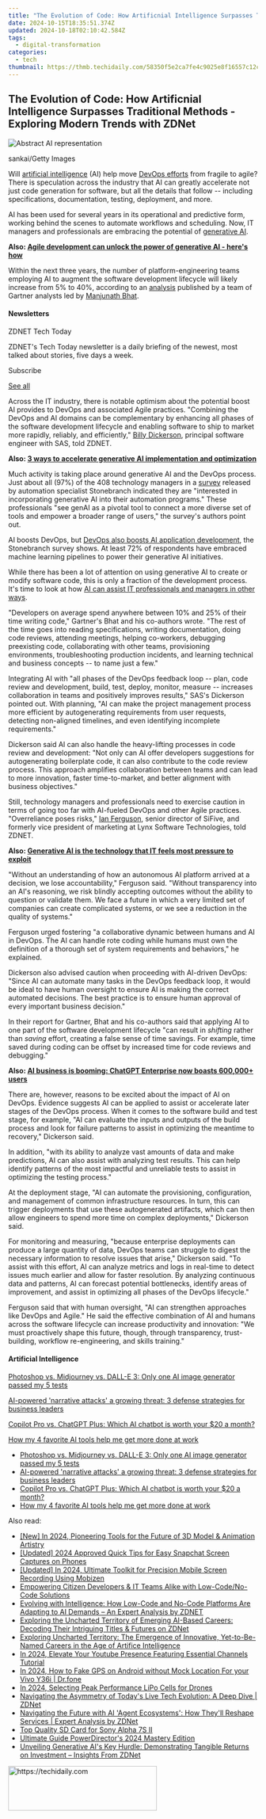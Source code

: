```yaml
---
title: "The Evolution of Code: How Artificnial Intelligence Surpasses Traditional Methods - Exploring Modern Trends with ZDNet"
date: 2024-10-15T18:35:51.374Z
updated: 2024-10-18T02:10:42.584Z
tags:
  - digital-transformation
categories:
  - tech
thumbnail: https://thmb.techidaily.com/58350f5e2ca7fe4c9025e8f16557c12c6fe252de2a7e38b08f655577495f8fd5.jpg
---
```


## The Evolution of Code: How Artificnial Intelligence Surpasses Traditional Methods - Exploring Modern Trends with ZDNet

![Abstract AI representation](https://www.zdnet.com/a/img/resize/13fc1541768d0de8f864d380a25777f3da048cee/2024/05/21/a6d32db3-b9e2-4887-9987-4e4ec5f18190/gettyimages-2095562171.jpg?auto=webp&width=1280)

sankai/Getty Images

Will [artificial intelligence](https://www.zdnet.com/article/what-is-ai-heres-everything-you-need-to-know-about-artificial-intelligence/) (AI) help move [DevOps efforts](https://www.zdnet.com/article/artificial-intelligence-poised-to-seriously-ramp-up-devops-and-other-forms-of-collaboration/) from fragile to agile? There is speculation across the industry that AI can greatly accelerate not just code generation for software, but all the details that follow -- including specifications, documentation, testing, deployment, and more. 

AI has been used for several years in its operational and predictive form, working behind the scenes to automate workflows and scheduling. Now, IT managers and professionals are embracing the potential of [generative AI](https://www.zdnet.com/article/what-is-generative-ai-and-why-is-it-so-popular-heres-everything-you-need-to-know/). 

**Also: [Agile development can unlock the power of generative AI - here's how](https://www.zdnet.com/article/agile-development-can-unlock-the-power-of-generative-ai-heres-how/)**

Within the next three years, the number of platform-engineering teams employing AI to augment the software development lifecycle will likely increase from 5% to 40%, according to an [analysis](https://www.transposit.com/resources/2024-gartner-how-platform-engineering-teams-can-augment-devops-with-ai/) published by a team of Gartner analysts led by [Manjunath Bhat](https://www.gartner.com/analyst/55907). 

#### Newsletters

ZDNET Tech Today

ZDNET's Tech Today newsletter is a daily briefing of the newest, most talked about stories, five days a week.

 Subscribe

[See all](https://www.zdnet.com/newsletters/)

Across the IT industry, there is notable optimism about the potential boost AI provides to DevOps and associated Agile practices. "Combining the DevOps and AI domains can be complementary by enhancing all phases of the software development lifecycle and enabling software to ship to market more rapidly, reliably, and efficiently," [Billy Dickerson](https://www.linkedin.com/in/billy-dickerson-25b17182/), principal software engineer with SAS, told ZDNET.

**Also: [3 ways to accelerate generative AI implementation and optimization](https://www.zdnet.com/article/2024-is-the-year-of-generative-ai-implementation-and-optimization/)**

Much activity is taking place around generative AI and the DevOps process. Just about all (97%) of the 408 technology managers in a [survey](https://info.stonebranch.com/typ-2024-state-of-it-automation-report) released by automation specialist Stonebranch indicated they are "interested in incorporating generative AI into their automation programs." These professionals "see genAI as a pivotal tool to connect a more diverse set of tools and empower a broader range of users," the survey's authors point out. 

AI boosts DevOps, but [DevOps also boosts AI application development](https://www.zdnet.com/article/ai-brings-a-lot-more-to-the-devops-experience-than-meets-the-eye/), the Stonebranch survey shows. At least 72% of respondents have embraced machine learning pipelines to power their generative AI initiatives.

While there has been a lot of attention on using generative AI to create or modify software code, this is only a fraction of the development process. It's time to look at how [AI can assist IT professionals and managers in other ways](https://www.zdnet.com/article/how-ai-can-rescue-it-pros-from-job-burnout-and-alert-fatigue/). 

"Developers on average spend anywhere between 10% and 25% of their time writing code," Gartner's Bhat and his co-authors wrote. "The rest of the time goes into reading specifications, writing documentation, doing code reviews, attending meetings, helping co-workers, debugging preexisting code, collaborating with other teams, provisioning environments, troubleshooting production incidents, and learning technical and business concepts -- to name just a few."

Integrating AI with "all phases of the DevOps feedback loop -- plan, code review and development, build, test, deploy, monitor, measure -- increases collaboration in teams and positively improves results," SAS's Dickerson pointed out. With planning, "AI can make the project management process more efficient by autogenerating requirements from user requests, detecting non-aligned timelines, and even identifying incomplete requirements."

Dickerson said AI can also handle the heavy-lifting processes in code review and development: "Not only can AI offer developers suggestions for autogenerating boilerplate code, it can also contribute to the code review process. This approach amplifies collaboration between teams and can lead to more innovation, faster time-to-market, and better alignment with business objectives."

Still, technology managers and professionals need to exercise caution in terms of going too far with AI-fueled DevOps and other Agile practices. "Overreliance poses risks," [Ian Ferguson](https://www.linkedin.com/in/iferguson/), senior director of SiFive, and formerly vice president of marketing at Lynx Software Technologies, told ZDNET.

**Also: [Generative AI is the technology that IT feels most pressure to exploit](https://www.zdnet.com/article/generative-ai-is-the-technology-that-it-feels-most-pressure-to-exploit/)**

"Without an understanding of how an autonomous AI platform arrived at a decision, we lose accountability," Ferguson said. "Without transparency into an AI's reasoning, we risk blindly accepting outcomes without the ability to question or validate them. We face a future in which a very limited set of companies can create complicated systems, or we see a reduction in the quality of systems."

Ferguson urged fostering "a collaborative dynamic between humans and AI in DevOps. The AI can handle rote coding while humans must own the definition of a thorough set of system requirements and behaviors," he explained. 

Dickerson also advised caution when proceeding with AI-driven DevOps: "Since AI can automate many tasks in the DevOps feedback loop, it would be ideal to have human oversight to ensure AI is making the correct automated decisions. The best practice is to ensure human approval of every important business decision."

In their report for Gartner, Bhat and his co-authors said that applying AI to one part of the software development lifecycle "can result in _shifting_ rather than _saving_ effort, creating a false sense of time savings. For example, time saved during coding can be offset by increased time for code reviews and debugging."

**Also: [AI business is booming: ChatGPT Enterprise now boasts 600,000+ users](https://www.zdnet.com/article/ai-business-is-booming-chatgpt-enterprise-now-boasts-600000-users/)**

There are, however, reasons to be excited about the impact of AI on DevOps. Evidence suggests AI can be applied to assist or accelerate later stages of the DevOps process. When it comes to the software build and test stage, for example, "AI can evaluate the inputs and outputs of the build process and look for failure patterns to assist in optimizing the meantime to recovery," Dickerson said.

In addition, "with its ability to analyze vast amounts of data and make predictions, AI can also assist with analyzing test results. This can help identify patterns of the most impactful and unreliable tests to assist in optimizing the testing process."

At the deployment stage, "AI can automate the provisioning, configuration, and management of common infrastructure resources. In turn, this can trigger deployments that use these autogenerated artifacts, which can then allow engineers to spend more time on complex deployments," Dickerson said.

For monitoring and measuring, "because enterprise deployments can produce a large quantity of data, DevOps teams can struggle to digest the necessary information to resolve issues that arise," Dickerson said. "To assist with this effort, AI can analyze metrics and logs in real-time to detect issues much earlier and allow for faster resolution. By analyzing continuous data and patterns, AI can forecast potential bottlenecks, identify areas of improvement, and assist in optimizing all phases of the DevOps lifecycle." 

Ferguson said that with human oversight, "AI can strengthen approaches like DevOps and Agile." He said the effective combination of AI and humans across the software lifecycle can increase productivity and innovation: "We must proactively shape this future, though, through transparency, trust-building, workflow re-engineering, and skills training."

#### Artificial Intelligence

[Photoshop vs. Midjourney vs. DALL-E 3: Only one AI image generator passed my 5 tests](https://www.zdnet.com/article/is-photoshops-new-text-to-image-as-good-as-midjourney-and-dall-e-we-test-it-and-see/ "Photoshop vs. Midjourney vs. DALL-E 3: Only one AI image generator passed my 5 tests")

[AI-powered 'narrative attacks' a growing threat: 3 defense strategies for business leaders](https://www.zdnet.com/article/ai-powered-narrative-attacks-a-growing-threat-3-defense-strategies-for-business-leaders/ "AI-powered 'narrative attacks' a growing threat: 3 defense strategies for business leaders")

[Copilot Pro vs. ChatGPT Plus: Which AI chatbot is worth your $20 a month?](https://www.zdnet.com/article/copilot-pro-vs-chatgpt-plus-which-is-ai-chatbot-is-worth-your-20-a-month/ "Copilot Pro vs. ChatGPT Plus: Which AI chatbot is worth your $20 a month?")

[How my 4 favorite AI tools help me get more done at work](https://www.zdnet.com/article/how-my-4-favorite-ai-tools-help-me-get-more-done-at-work/ "How my 4 favorite AI tools help me get more done at work")

* [Photoshop vs. Midjourney vs. DALL-E 3: Only one AI image generator passed my 5 tests](https://www.zdnet.com/article/is-photoshops-new-text-to-image-as-good-as-midjourney-and-dall-e-we-test-it-and-see/ "Photoshop vs. Midjourney vs. DALL-E 3: Only one AI image generator passed my 5 tests")
* [AI-powered 'narrative attacks' a growing threat: 3 defense strategies for business leaders](https://www.zdnet.com/article/ai-powered-narrative-attacks-a-growing-threat-3-defense-strategies-for-business-leaders/ "AI-powered 'narrative attacks' a growing threat: 3 defense strategies for business leaders")
* [Copilot Pro vs. ChatGPT Plus: Which AI chatbot is worth your $20 a month?](https://www.zdnet.com/article/copilot-pro-vs-chatgpt-plus-which-is-ai-chatbot-is-worth-your-20-a-month/ "Copilot Pro vs. ChatGPT Plus: Which AI chatbot is worth your $20 a month?")
* [How my 4 favorite AI tools help me get more done at work](https://www.zdnet.com/article/how-my-4-favorite-ai-tools-help-me-get-more-done-at-work/ "How my 4 favorite AI tools help me get more done at work")

<ins class="adsbygoogle"
     style="display:block"
     data-ad-format="autorelaxed"
     data-ad-client="ca-pub-7571918770474297"
     data-ad-slot="1223367746"></ins>

<ins class="adsbygoogle"
     style="display:block"
     data-ad-client="ca-pub-7571918770474297"
     data-ad-slot="8358498916"
     data-ad-format="auto"
     data-full-width-responsive="true"></ins>

<span class="atpl-alsoreadstyle">Also read:</span>
<div><ul>
<li><a href="https://article-files.techidaily.com/new-in-2024-pioneering-tools-for-the-future-of-3d-model-and-animation-artistry/"><u>[New] In 2024, Pioneering Tools for the Future of 3D Model & Animation Artistry</u></a></li>
<li><a href="https://snapchat-videos.techidaily.com/updated-2024-approved-quick-tips-for-easy-snapchat-screen-captures-on-phones/"><u>[Updated] 2024 Approved Quick Tips for Easy Snapchat Screen Captures on Phones</u></a></li>
<li><a href="https://remote-screen-capture.techidaily.com/updated-in-2024-ultimate-toolkit-for-precision-mobile-screen-recording-using-mobizen/"><u>[Updated] In 2024, Ultimate Toolkit for Precision Mobile Screen Recording Using Mobizen</u></a></li>
<li><a href="https://app-tips.techidaily.com/empowering-citizen-developers-and-it-teams-alike-with-low-codeno-code-solutions/"><u>Empowering Citizen Developers & IT Teams Alike with Low-Code/No-Code Solutions</u></a></li>
<li><a href="https://app-tips.techidaily.com/evolving-with-intelligence-how-low-code-and-no-code-platforms-are-adapting-to-ai-demands-an-expert-analysis-by-zdnet/"><u>Evolving with Intelligence: How Low-Code and No-Code Platforms Are Adapting to AI Demands – An Expert Analysis by ZDNET</u></a></li>
<li><a href="https://app-tips.techidaily.com/exploring-the-uncharted-territory-of-emerging-ai-based-careers-decoding-their-intriguing-titles-and-futures-on-zdnet/"><u>Exploring the Uncharted Territory of Emerging AI-Based Careers: Decoding Their Intriguing Titles & Futures on ZDNet</u></a></li>
<li><a href="https://app-tips.techidaily.com/exploring-uncharted-territory-the-emergence-of-innovative-yet-to-be-named-careers-in-the-age-of-artifice-intelligence/"><u>Exploring Uncharted Territory: The Emergence of Innovative, Yet-to-Be-Named Careers in the Age of Artifice Intelligence</u></a></li>
<li><a href="https://youtube-zero.techidaily.com/24-elevate-your-youtube-presence-featuring-essential-channels-tutorial/"><u>In 2024, Elevate Your Youtube Presence Featuring Essential Channels Tutorial</u></a></li>
<li><a href="https://android-location.techidaily.com/in-2024-how-to-fake-gps-on-android-without-mock-location-for-your-vivo-y36i-drfone-by-drfone-virtual/"><u>In 2024, How to Fake GPS on Android without Mock Location For your Vivo Y36i | Dr.fone</u></a></li>
<li><a href="https://extra-approaches.techidaily.com/in-2024-selecting-peak-performance-lipo-cells-for-drones/"><u>In 2024, Selecting Peak Performance LiPo Cells for Drones</u></a></li>
<li><a href="https://app-tips.techidaily.com/navigating-the-asymmetry-of-todays-live-tech-evolution-a-deep-dive-zdnet/"><u>Navigating the Asymmetry of Today's Live Tech Evolution: A Deep Dive | ZDNet</u></a></li>
<li><a href="https://app-tips.techidaily.com/navigating-the-future-with-ai-agent-ecosystems-how-theyll-reshape-services-expert-analysis-by-zdnet/"><u>Navigating the Future with AI 'Agent Ecosystems': How They'll Reshape Services | Expert Analysis by ZDNet</u></a></li>
<li><a href="https://extra-lessons.techidaily.com/top-quality-sd-card-for-sony-alpha-7s-ii/"><u>Top Quality SD Card for Sony Alpha 7S II</u></a></li>
<li><a href="https://article-helps.techidaily.com/ultimate-guide-powerdirectors-2024-mastery-edition/"><u>Ultimate Guide PowerDirector's 2024 Mastery Edition</u></a></li>
<li><a href="https://app-tips.techidaily.com/unveiling-generative-ais-key-hurdle-demonstrating-tangible-returns-on-investment-insights-from-zdnet/"><u>Unveiling Generative AI's Key Hurdle: Demonstrating Tangible Returns on Investment – Insights From ZDNet</u></a></li>
</ul></div>

<!-- affiliate ads begin -->
<a href="https://aligracehair.sjv.io/c/5597632/2115916/19272" target="_top" id="2115916">
  <img src="//a.impactradius-go.com/display-ad/19272-2115916" border="0" alt="https://techidaily.com" width="300" height="90"/>
</a>
<img height="0" width="0" src="https://aligracehair.sjv.io/i/5597632/2115916/19272" style="position:absolute;visibility:hidden;" border="0" />
<!-- affiliate ads end -->

